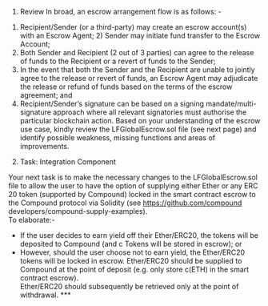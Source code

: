 1. Review
In broad, an escrow arrangement flow is as follows: - 
1) Recipient/Sender (or a third-party) may create an escrow account(s) with an Escrow Agent;  2) Sender may initiate fund transfer to the Escrow Account; 
3) Both Sender and Recipient (2 out of 3 parties) can agree to the release of funds to the Recipient or a  revert of funds to the Sender;  
4) In the event that both the Sender and the Recipient are unable to jointly agree to the release or  revert of funds, an Escrow Agent may adjudicate the release or refund of funds based on the terms of  the escrow agreement; and  
5) Recipient/Sender’s signature can be based on a signing mandate/multi-signature approach where all  relevant signatories must authorise the particular blockchain action. 
Based on your understanding of the escrow use case, kindly review the LFGlobalEscrow.sol file (see next  page) and identify possible weakness, missing functions and areas of improvements. 


2. Task: Integration Component  

Your next task is to make the necessary changes to the LFGlobalEscrow.sol file to allow the user to have  the option of supplying either Ether or any ERC 20 token (supported by Compound) locked in the smart  contract escrow to the Compound protocol via Solidity (see https://github.com/compound developers/compound-supply-examples).  
To elaborate:- 
- If the user decides to earn yield off their Ether/ERC20, the tokens will be deposited to  Compound (and c Tokens will be stored in escrow); or  
- However, should the user choose not to earn yield, the Ether/ERC20 tokens will be locked in  escrow. 
Ether/ERC20 should be supplied to Compound at the point of deposit (e.g. only store c(ETH) in the smart  contract escrow).  
Ether/ERC20 should subsequently be retrieved only at the point of withdrawal.  *** 
